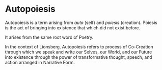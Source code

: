 # Autopoiesis

Autopoiesis is a term arising from *auto* (self) and *poiesis* (creation). Poiesis is the act of bringing into existence that which did not exist before. 

It arises from the same root word of Poetry. 

In the context of Lionsberg, Autopoiesis refers to process of Co-Creation through which we speak and write our Selves, our World, and our Future into existence through the power of transformative thought, speech, and action arranged in Narrative Form. 